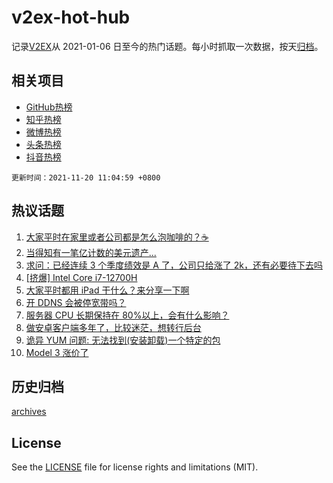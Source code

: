 # v2ex-hot-hub

 记录[V2EX](https://www.v2ex.com/)从 2021-01-06 日至今的热门话题。每小时抓取一次数据，按天[归档](archives)。
 
 ## 相关项目

- [GitHub热榜](https://github.com/snaildev/github-hot-hub)
- [知乎热榜](https://github.com/snaildev/zhihu-hot-hub)
- [微博热榜](https://github.com/snaildev/weibo-hot-hub)
- [头条热榜](https://github.com/snaildev/toutiao-hot-hub)
- [抖音热榜](https://github.com/snaildev/douyin-hot-hub)


 `更新时间：2021-11-20 11:04:59 +0800`

## 热议话题

1. [大家平时在家里或者公司都是怎么泡咖啡的？☕](https://www.v2ex.com/t/816524)
1. [当得知有一笔亿计数的美元遗产...](https://www.v2ex.com/t/816553)
1. [求问：已经连续 3 个季度绩效是 A 了，公司只给涨了 2k，还有必要待下去吗](https://www.v2ex.com/t/816516)
1. [[挤爆] Intel Core i7-12700H](https://www.v2ex.com/t/816600)
1. [大家平时都用 iPad 干什么？来分享一下啊](https://www.v2ex.com/t/816609)
1. [开 DDNS 会被停宽带吗？](https://www.v2ex.com/t/816539)
1. [服务器 CPU 长期保持在 80%以上，会有什么影响？](https://www.v2ex.com/t/816523)
1. [做安卓客户端多年了，比较迷茫，想转行后台](https://www.v2ex.com/t/816554)
1. [诡异 YUM 问题: 无法找到(安装卸载)一个特定的包](https://www.v2ex.com/t/816495)
1. [Model 3 涨价了](https://www.v2ex.com/t/816522)

## 历史归档

[archives](archives)

## License

See the [LICENSE](LICENSE) file for license rights and limitations (MIT).
